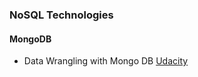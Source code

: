 ### NoSQL Technologies

#### MongoDB

* Data Wrangling with Mongo DB [Udacity](https://www.udacity.com/course/ud032)
